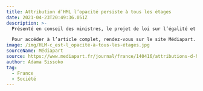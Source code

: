 ```yaml
---
title: Attribution d’HML l’opacité persiste à tous les étages
date: 2021-04-23T20:49:36.051Z
description: >-
  Présenté en conseil des ministres, le projet de loi sur l’égalité et la citoyenneté s’engage à rendre plus « transparente » l’attribution des logements sociaux. C’était déjà l’une des priorités de la loi Alur, défendue par Cécile Duflot. Deux ans après, les objectifs sont loin d’être atteints, faute d’une loi contraignante. Etat des lieux à Bondy, en Seine-Saint-Denis.

  Pour accéder à l’article complet, rendez-vous sur le site Médiapart.
image: /img/HLM-c_est-l_opacité-à-tous-les-étages.jpg
sourceName: Médiapart 
source: https://www.mediapart.fr/journal/france/140416/attributions-d-hlm-l-opacite-persiste-tous-les-etages?onglet=full 
author: Adama Sissoko 
tag:
  - France
  - Société
---
```

